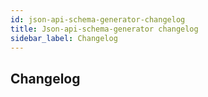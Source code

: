 ```yaml
---
id: json-api-schema-generator-changelog
title: Json-api-schema-generator changelog
sidebar_label: Changelog
---
```

## Changelog